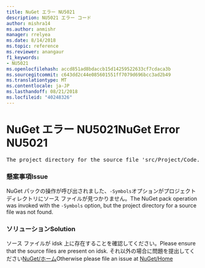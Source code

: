 ```yaml
---
title: NuGet エラー NU5021
description: NU5021 エラー コード
author: mishra14
ms.author: anmishr
manager: rrelyea
ms.date: 8/14/2018
ms.topic: reference
ms.reviewer: anangaur
f1_keywords:
- NU5021
ms.openlocfilehash: accd851ad8bdaccb15d14259522633cf7cdaca3b
ms.sourcegitcommit: c643dd2c44e085601551ff7079d696bcc3ad2b49
ms.translationtype: MT
ms.contentlocale: ja-JP
ms.lasthandoff: 08/21/2018
ms.locfileid: "40248326"
---
```

# <a name="nuget-error-nu5021"></a><span data-ttu-id="4828d-103">NuGet エラー NU5021</span><span class="sxs-lookup"><span data-stu-id="4828d-103">NuGet Error NU5021</span></span>
<pre>The project directory for the source file 'src/Project/Code.cs' could not be found.</pre>

### <a name="issue"></a><span data-ttu-id="4828d-104">懸案事項</span><span class="sxs-lookup"><span data-stu-id="4828d-104">Issue</span></span>

<span data-ttu-id="4828d-105">NuGet パックの操作が呼び出されました、`-Symbols`オプションがプロジェクト ディレクトリにソース ファイルが見つかりません。</span><span class="sxs-lookup"><span data-stu-id="4828d-105">The NuGet pack operation was invoked with the `-Symbols` option, but the project directory for a source file was not found.</span></span>


### <a name="solution"></a><span data-ttu-id="4828d-106">ソリューション</span><span class="sxs-lookup"><span data-stu-id="4828d-106">Solution</span></span>

<span data-ttu-id="4828d-107">ソース ファイルが idsk 上に存在することを確認してください。</span><span class="sxs-lookup"><span data-stu-id="4828d-107">Please ensure that the source files are present on idsk.</span></span> <span data-ttu-id="4828d-108">それ以外の場合に問題を提出してください[NuGet/ホーム](https://github.com/NuGet/Home/issues)</span><span class="sxs-lookup"><span data-stu-id="4828d-108">Otherwise please file an issue at [NuGet/Home](https://github.com/NuGet/Home/issues)</span></span>

